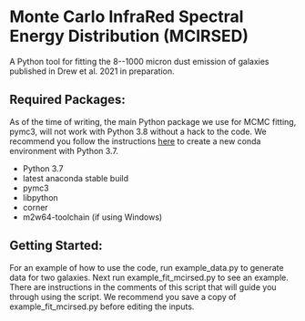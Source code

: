# Monte Carlo InfraRed Spectral Energy Distribution (MCIRSED)

A Python tool for fitting the 8--1000 micron dust emission of galaxies published in Drew et al. 2021 in preparation.

## Required Packages:
As of the time of writing, the main Python package we use for MCMC fitting, pymc3, will not work with Python 3.8 without a hack to the code. We recommend you follow the instructions [here](https://github.com/pdrew32/mcirsed/blob/master/install-help.md) to create a new conda environment with Python 3.7.

- Python 3.7
- latest anaconda stable build
- pymc3
- libpython
- corner
- m2w64-toolchain (if using Windows)

## Getting Started:
For an example of how to use the code, run example_data.py to generate data for two galaxies. Next run example_fit_mcirsed.py to see an example. There are instructions in the comments of this script that will guide you through using the script. We recommend you save a copy of example_fit_mcirsed.py before editing the inputs. 
